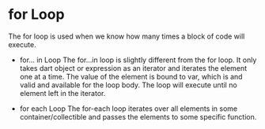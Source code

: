 # for Loop
   The for loop is used when we know how many times a block of code will execute. 

* for… in Loop
   The for…in loop is slightly different from the for loop. It only takes dart object or expression as an iterator and iterates the element one at a time. The value of the element is bound to var, which is and valid and available for the loop body. The loop will execute until no element left in the iterator.   

* for each Loop
   The for-each loop iterates over all elements in some container/collectible and passes the elements to some specific function.